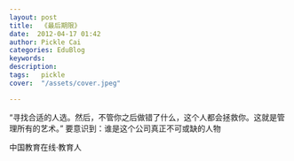 ```yaml
---
layout: post  
title:  《最后期限》  
date:  2012-04-17 01:42  
author: Pickle Cai  
categories: EduBlog  
keywords: 
description:   
tags:	pickle   
cover:  "/assets/cover.jpeg"  

---  
```

    
“寻找合适的人选。然后，不管你之后做错了什么，这个人都会拯救你。这就是管理所有的艺术。” 要意识到：谁是这个公司真正不可或缺的人物		

		    
 中国教育在线·教育人

